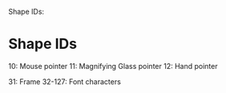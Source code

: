 Shape IDs:
# Shape IDs

10: Mouse pointer
11: Magnifying Glass pointer
12: Hand pointer

31: Frame
32-127: Font characters